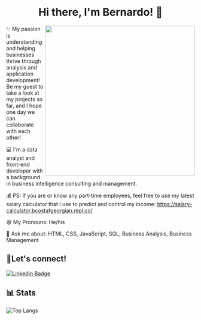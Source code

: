 <h1 align=center> Hi there, I'm Bernardo! 👋 </h1>

<img src = "https://github.com/bcostaf/bcostaf/assets/110432839/b4300580-be9f-4eaf-9007-ad8b1a6619c6" width=400px align=right></img>

✨ My passion is understanding and helping businesses thrive through analysis and application development! Be my guest to take a look at my projects so far, and I hope one day we can collaborate with each other!

💻 I'm a data analyst and front-end developer with a background in business intelligence consulting and management.

💰 PS: If you are or know any part-time employees, feel free to use my latest salary calculator that I use to predict and control my income: https://salary-calculator.bcostafgeorgian.repl.co/

<!-- About section -->
😄 My Pronouns: He/his

💬 Ask me about: HTML, CSS, JavaScript, SQL, Business Analysis, Business Management 

<!-- Conect section -->

<h2> 🤝Let's connect!</h2>
<a href="https://www.linkedin.com/in/bernardo-costaferreira/">
    <img src="https://img.shields.io/badge/LinkedIn-0077B5?style=for-the-badge&logo=linkedin&logoColor=white" alt="Linkedin Badge">
</a>              

<!-- Stats section -->
<h2> 📊 Stats</h2>

![Top Langs](https://github-readme-stats.vercel.app/api/top-langs/?username=anuraghazra&layout=compact)
